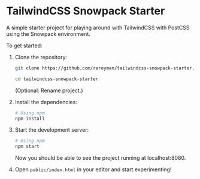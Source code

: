 # TailwindCSS Snowpack Starter

A simple starter project for playing around with TailwindCSS with PostCSS using the Snowpack environment.

To get started:

1. Clone the repository:

   ```bash
   git clone https://github.com/rareyman/tailwindcss-snowpack-starter.git

   cd tailwindcss-snowpack-starter
   ```

   (Optional: Rename project.)

2. Install the dependencies:

   ```bash
   # Using npm
   npm install
   ```

3. Start the development server:

   ```bash
   # Using npm
   npm start
   ```

   Now you should be able to see the project running at localhost:8080.

4. Open `public/index.html` in your editor and start experimenting!
